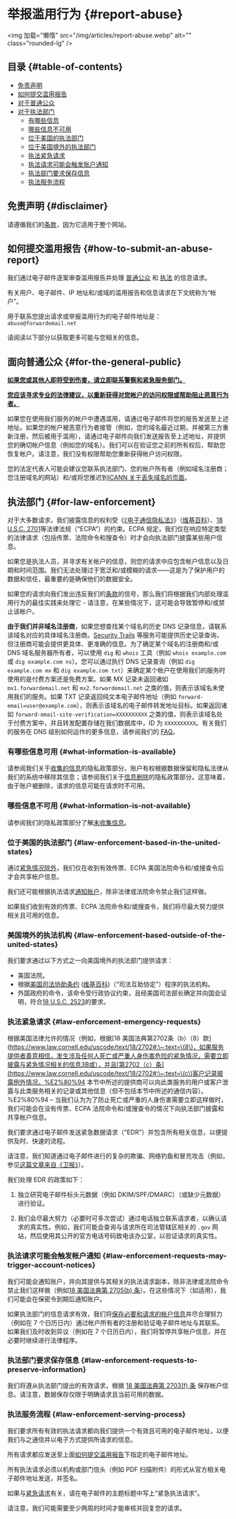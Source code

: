 # 举报滥用行为 {#report-abuse}

<img 加载="懒惰" src="/img/articles/report-abuse.webp" alt="" class="rounded-lg" />

## 目录 {#table-of-contents}

* [免责声明](#disclaimer)
* [如何提交滥用报告](#how-to-submit-an-abuse-report)
* [对于普通公众](#for-the-general-public)
* [对于执法部门](#for-law-enforcement)
  * [有哪些信息](#what-information-is-available)
  * [哪些信息不可用](#what-information-is-not-available)
  * [位于美国的执法部门](#law-enforcement-based-in-the-united-states)
  * [位于美国境外的执法部门](#law-enforcement-based-outside-of-the-united-states)
  * [执法紧急请求](#law-enforcement-emergency-requests)
  * [执法请求可能会触发账户通知](#law-enforcement-requests-may-trigger-account-notices)
  * [执法部门要求保存信息](#law-enforcement-requests-to-preserve-information)
  * [执法服务流程](#law-enforcement-serving-process)

## 免责声明 {#disclaimer}

请遵循我们的[条款](/terms)，因为它适用于整个网站。

## 如何提交滥用报告 {#how-to-submit-an-abuse-report}

我们通过电子邮件逐案审查滥用报告并处理 [普通公众](#for-the-general-public) 和 [执法](#for-law-enforcement) 的信息请求。

有关用户、电子邮件、IP 地址和/或域的滥用报告和信息请求在下文统称为“帐户”。

用于联系您提出请求或举报滥用行为的电子邮件地址是：`abuse@forwardemail.net`

请阅读以下部分以获取更多可能与您相关的信息。

## 面向普通公众 {#for-the-general-public}

<u>**如果您或其他人即将受到伤害，请立即联系警察和紧急服务部门。**</u>

<u>**您应该寻求专业的法律建议，以重新获得对您帐户的访问权限或帮助阻止恶意行为者。**</u>

如果您在使用我们服务的帐户中遭遇滥用，请通过电子邮件将您的报告发送至上述地址。如果您的帐户被恶意行为者接管（例如，您的域名最近过期，并被第三方重新注册，然后被用于滥用），请通过电子邮件向我们发送报告至上述地址，并提供您的确切帐户信息（例如您的域名）。我们可以在验证您之前的所有权后，帮助您恢复帐户。请注意，我们没有权限帮助您重新获得帐户访问权限。

您的法定代表人可能会建议您联系执法部门、您的帐户所有者（例如域名注册商；您注册域名的网站）和/或将您推迟到[ICANN 关于丢失域名的页面](https://www.icann.org/resources/pages/lost-domain-names)。

## 执法部门 {#for-law-enforcement}

对于大多数请求，我们披露信息的权利受《[《电子通信隐私法》](https://bja.ojp.gov/program/it/privacy-civil-liberties/authorities/statutes/1285)》（[维基百科](https://en.wikipedia.org/wiki/Electronic_Communications_Privacy_Act)）、[18 U.S.C. 2701](https://www.govinfo.gov/link/uscode/18/2701)等法律法规（“ECPA”）的约束。ECPA 规定，我们仅在响应特定类型的法律请求（包括传票、法院命令和搜查令）时才会向执法部门披露某些用户信息。

如果您是执法人员，并寻求有关帐户的信息，则您的请求中应包含帐户信息以及日期和时间范围。我们无法处理过于宽泛和/或模糊的请求——这是为了保护用户的数据和信任，最重要的是确保他们的数据安全。

如果您的请求向我们发出违反我们的[条款](/terms)的信号，那么我们将根据我们内部处理滥用行为的最佳实践来处理它 - 请注意，在某些情况下，这可能会导致暂停和/或禁止该帐户。

**由于我们并非域名注册商**，如果您想查找某个域名的历史 DNS 记录信息，请联系该域名对应的具体域名注册商。[Security Trails]() 等服务可能提供历史记录查询，但注册商可能会提供更具体、更准确的信息。为了确定某个域名的注册商和/或 DNS 域名服务器所有者，可以使用 `dig` 和 `whois` 工具（例如 `whois example.com` 或 `dig example.com ns`）。您可以通过执行 DNS 记录查询（例如 `dig example.com mx` 和 `dig example.com txt`）来确定某个帐户在使用我们的服务时使用的是付费方案还是免费方案。如果 MX 记录未返回诸如 `mx1.forwardemail.net` 和 `mx2.forwardemail.net` 之类的值，则表示该域名未使用我们的服务。如果 TXT 记录返回纯文本电子邮件地址（例如 `forward-email=user@example.com`），则表示该域名的电子邮件转发地址目标。如果返回诸如 `forward-email-site-verification=XXXXXXXXXX` 之类的值，则表示该域名处于付费方案中，并且转发配置存储在我们数据库中，ID 为 `XXXXXXXXXX`。有关我们的服务在 DNS 级别如何运作的更多信息，请参阅我们的 [FAQ](/faq)。

### 有哪些信息可用 {#what-information-is-available}

请参阅我们关于[收集的信息](/privacy#information-collected)的隐私政策部分。账户有权根据数据保留和隐私法律从我们的系统中移除其信息；请参阅我们关于[信息删除](/privacy#information-removal)的隐私政策部分。这意味着，由于账户被删除，请求的信息可能在请求时不可用。

### 哪些信息不可用 {#what-information-is-not-available}

请参阅我们的隐私政策部分了解[未收集信息](/privacy#information-not-collected)。

### 位于美国的执法部门 {#law-enforcement-based-in-the-united-states}

通过[紧急情况除外](#law-enforcement-emergency-requests)，我们仅在收到有效传票、ECPA 美国法院命令和/或搜查令后才会共享帐户信息。

我们还可能根据执法请求[通知帐户](#law-enforcement-requests-may-trigger-account-notices)，除非法律或法院命令禁止我们这样做。

如果我们收到有效的传票、ECPA 法院命令和/或搜查令，我们将尽最大努力提供相关且可用的信息。

### 美国境外的执法机构 {#law-enforcement-based-outside-of-the-united-states}

我们要求通过以下方式之一向美国境外的执法部门提供请求：

* 美国法院。
* 根据[美国司法协助条约](https://www.justice.gov/criminal-oia/file/1498806/download) ([维基百科](https://en.wikipedia.org/wiki/Mutual_legal_assistance_treaty))（“司法互助协定”）程序的执法机构。
* 外国政府的命令，该命令受行政协议约束，且经美国司法部长确定并向国会证明，符合[18 U.S.C. 2523](https://www.govinfo.gov/link/uscode/18/2523)的要求。

### 执法紧急请求 {#law-enforcement-emergency-requests}

根据美国法律允许的情况（例如，根据[18 美国法典第2702条（b）（8）款](https://www.law.cornell.edu/uscode/text/18/2702#:\~:text=\(8\)，如果服务提供者善意相信，发生涉及任何人死亡或严重人身伤害危险的紧急情况，需要立即披露与紧急情况相关的信息3B或），并且[第2702（c）条](https://www.law.cornell.edu/uscode/text/18/2702#:\~:text=\(c\)客户记录披露例外情况。%E2%80%94 本节中所述的提供商可以向此类服务的用户或客户泄露与此类服务相关的记录或其他信息（但不包括本节中所述的通信内容）。%E2%80%94 – 当我们认为为了防止死亡或严重的人身伤害需要立即这样做时，我们可能会在没有传票、ECPA 法院命令和/或搜查令的情况下向执法部门披露和共享帐户信息。

我们要求通过电子邮件发送紧急数据请求（“EDR”）并包含所有相关信息，以便提供及时、快速的流程。

请注意，我们知道通过电子邮件进行的复杂的欺骗、网络钓鱼和冒充攻击（例如，参见[这篇文章来自《卫报》](https://www.theguardian.com/technology/2022/apr/04/us-law-enforcement-agencies-access-your-data-apple-meta#:\~:text=A%20hack%20using%20a%20forged%20legal%20request%20that%20exposed%20consumer%20data%20collected%20by%20Apple%20and%20Meta%20shed%20light%20on%20the%20reach%20of%20the%20law)）。

我们处理 EDR 的政策如下：

1. 独立研究电子邮件标头元数据（例如 DKIM/SPF/DMARC）（或缺少元数据）进行验证。

2. 我们会尽最大努力（必要时可多次尝试）通过电话独立联系请求者，以确认请求的真实性。例如，我们可能会查询与请求所在司法管辖区相关的 `.gov` 网站，然后使用其公开的官方电话号码致电该办公室，以验证请求的真实性。

### 执法请求可能会触发帐户通知 {#law-enforcement-requests-may-trigger-account-notices}

我们可能会通知账户，并向其提供与其相关的执法请求副本，除非法律或法院命令禁止我们这样做（例如[18 美国法典第 2705(b) 条](https://www.govinfo.gov/link/uscode/18/2705)）。在这些情况下（如适用），我们可能会在保密令到期后通知账户。

如果执法部门的信息请求有效，我们将[保存必要和请求的帐户信息](#law-enforcement-requests-to-preserve-information)并尽合理努力（例如在 7 个日历日内）通过帐户所有者的注册和验证电子邮件地址与其联系。如果我们及时收到异议（例如在 7 个日历日内），我们将暂停共享帐户信息，并在必要时继续进行法律程序。

### 执法部门要求保存信息 {#law-enforcement-requests-to-preserve-information}

我们将遵从执法部门提出的有效请求，根据 [18 美国法典第 2703(f) 条](https://www.govinfo.gov/link/uscode/18/2703) 保存帐户信息。请注意，数据保存仅限于明确请求且当前可用的数据。

### 执法服务流程 {#law-enforcement-serving-process}

我们要求所有有效的执法请求都向我们提供一个有效且可用的电子邮件地址，以便我们与之通信并以电子方式提供所请求的信息。

所有请求都应发送至上面[如何提交滥用报告](#how-to-submit-an-abuse-report)下指定的电子邮件地址。

所有执法请求必须以机构或部门信头（例如 PDF 扫描附件）的形式从官方相关电子邮件地址发送，并签名。

如果与[紧急请求](#law-enforcement-emergency-requests)有关，请在电子邮件的主题标题中写上“紧急执法请求”。

请注意，我们可能需要至少两周的时间才能审核并回复您的请求。